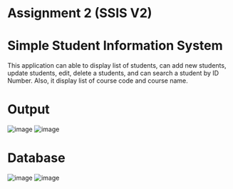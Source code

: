 # Assignment 2 (SSIS V2)
# Simple Student Information System
This application can able to display list of students, can add new students, update students, edit, delete a students, and can search a student by ID Number. Also, it display list of course code and course name.

# Output
![image](https://user-images.githubusercontent.com/103713712/172734226-151572b2-05a4-4d20-963d-91c9a3a4edd6.png)
![image](https://user-images.githubusercontent.com/103713712/172733081-2f4e786b-6454-4d1e-bd23-1c84c699cc2c.png)

# Database
![image](https://user-images.githubusercontent.com/103713712/172733802-ef0268f1-2734-4e54-9329-90be2a0e3f04.png)
![image](https://user-images.githubusercontent.com/103713712/172733828-3fc72840-acea-4495-abd1-e3b60062d701.png)

